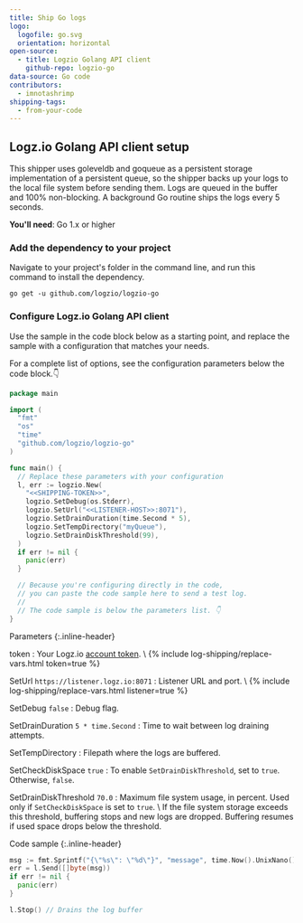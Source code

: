 ```yaml
---
title: Ship Go logs
logo:
  logofile: go.svg
  orientation: horizontal
open-source:
  - title: Logzio Golang API client
    github-repo: logzio-go
data-source: Go code
contributors:
  - imnotashrimp
shipping-tags:
  - from-your-code
---
```


## Logz.io Golang API client setup

This shipper uses goleveldb and goqueue as a persistent storage implementation of a persistent queue, so the shipper backs up your logs to the local file system before sending them.
Logs are queued in the buffer and 100% non-blocking.
A background Go routine ships the logs every 5 seconds.

**You'll need**:
Go 1.x or higher

### Add the dependency to your project

Navigate to your project's folder in the command line, and run this command to install the dependency.

```shell
go get -u github.com/logzio/logzio-go
```

### Configure Logz.io Golang API client

Use the sample in the code block below as a starting point, and replace the sample with a configuration that matches your needs.

For a complete list of options, see the configuration parameters below the code block.👇

```go
package main

import (
  "fmt"
  "os"
  "time"
  "github.com/logzio/logzio-go"
)

func main() {
  // Replace these parameters with your configuration
  l, err := logzio.New(
    "<<SHIPPING-TOKEN>>",
    logzio.SetDebug(os.Stderr),
    logzio.SetUrl("<<LISTENER-HOST>>:8071"),
    logzio.SetDrainDuration(time.Second * 5),
    logzio.SetTempDirectory("myQueue"),
    logzio.SetDrainDiskThreshold(99),
  )
  if err != nil {
    panic(err)
  }

  // Because you're configuring directly in the code,
  // you can paste the code sample here to send a test log.
  //
  // The code sample is below the parameters list. 👇
}
```

Parameters
{:.inline-header}

token <span class="required-param"></span>
: Your Logz.io [account token](https://app.logz.io/#/dashboard/settings/general). \\
  {% include log-shipping/replace-vars.html token=true %}

SetUrl <span class="default-param">`https://listener.logz.io:8071`</span>
: Listener URL and port. \\
  {% include log-shipping/replace-vars.html listener=true %}

SetDebug <span class="default-param">`false`</span>
: Debug flag.

SetDrainDuration <span class="default-param">`5 * time.Second`</span>
: Time to wait between log draining attempts.

SetTempDirectory
: Filepath where the logs are buffered.

SetCheckDiskSpace <span class="default-param"></span> `true`
: To enable `SetDrainDiskThreshold`, set to `true`. Otherwise, `false`.

SetDrainDiskThreshold <span class="default-param">`70.0`</span>
: Maximum file system usage, in percent.
  Used only if `SetCheckDiskSpace` is set to `true`. \\
  If the file system storage exceeds this threshold, buffering stops and new logs are dropped.
  Buffering resumes if used space drops below the threshold.

Code sample
{:.inline-header}

```go
msg := fmt.Sprintf("{\"%s\": \"%d\"}", "message", time.Now().UnixNano())
err = l.Send([]byte(msg))
if err != nil {
  panic(err)
}

l.Stop() // Drains the log buffer
```